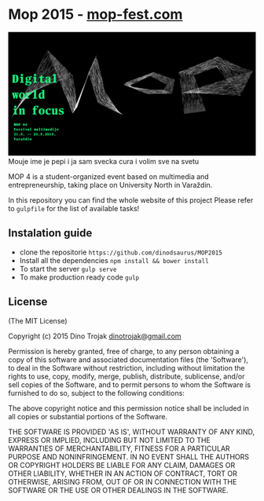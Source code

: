 # Mop 2015 - [mop-fest.com](http://mop-fest.com)
![Mop-fest 2015](app/img/mop2015.jpg)
Mouje ime je pepi i ja sam svecka cura i volim sve na svetu


MOP 4 is a student-organized event based on multimedia and entrepreneurship, taking place on University North in Varaždin.

In this repository you can find the whole website of this project
Please refer to `gulpfile` for the list of available tasks!

## Instalation guide
* clone the repositorie `https://github.com/dinodsaurus/MOP2015`
* Install all the dependencies `npm install && bower install`
* To start the server `gulp serve`
* To make production ready code `gulp`

## License

(The MIT License)

Copyright (c) 2015 Dino Trojak dinotrojak@gmail.com

Permission is hereby granted, free of charge, to any person obtaining a copy of this software and associated documentation files (the 'Software'), to deal in the Software without restriction, including without limitation the rights to use, copy, modify, merge, publish, distribute, sublicense, and/or sell copies of the Software, and to permit persons to whom the Software is furnished to do so, subject to the following conditions:

The above copyright notice and this permission notice shall be included in all copies or substantial portions of the Software.

THE SOFTWARE IS PROVIDED 'AS IS', WITHOUT WARRANTY OF ANY KIND, EXPRESS OR IMPLIED, INCLUDING BUT NOT LIMITED TO THE WARRANTIES OF MERCHANTABILITY, FITNESS FOR A PARTICULAR PURPOSE AND NONINFRINGEMENT. IN NO EVENT SHALL THE AUTHORS OR COPYRIGHT HOLDERS BE LIABLE FOR ANY CLAIM, DAMAGES OR OTHER LIABILITY, WHETHER IN AN ACTION OF CONTRACT, TORT OR OTHERWISE, ARISING FROM, OUT OF OR IN CONNECTION WITH THE SOFTWARE OR THE USE OR OTHER DEALINGS IN THE SOFTWARE.
